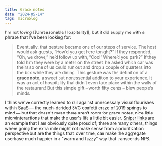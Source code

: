 ```yaml
---
title: Grace notes
date: "2024-05-14"
tags: microblog
---
```


I'm not _loving_ [[Unreasonable Hospitality]], but it did supply me with a phrase that I've been looking for:

> Eventually, that gesture became one of our steps of service. The host would ask guests, “How’d you get here tonight?” If they responded, “Oh, we drove,” he’d follow up with, “Cool” Where’d you park?” If they told him they were by a meter on the street, he asked which car was theirs so one of us could run out and drop a couple of quarters into the box while they are dining. This gesture was the definition of a **grace note**, a sweet but nonessential addition to your experience. It was an act of hospitality that didn’t even take place within the walls of the restaurant! But this simple gift – worth fifty cents – blew people’s minds.

I think we've correctly learned to rail against unnecessary visual flourishes within SaaS — the much-derided SVG confetti craze of 2019 springs to mind — but that doesn't mean there aren't room for grace notes, nice little microinteractions that make the user's life a little bit easier. [Sniper links](https://sniperl.ink/) are an example that I am obviously quite proud of; there are many others, things where going the extra mile might not make sense from a prioritization perspective but are the things that, over time, can make the aggregate userbase much happier in a "warm and fuzzy" way that transcends NPS.
